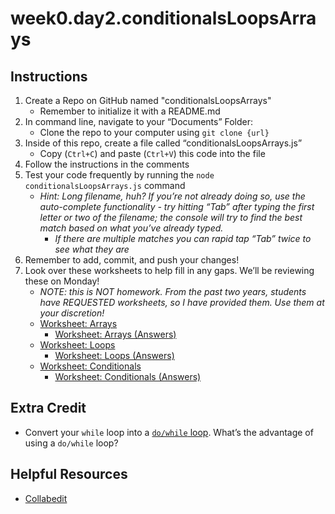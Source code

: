 # week0.day2.conditionalsLoopsArrays

## Instructions
1. Create a Repo on GitHub named "conditionalsLoopsArrays"
   - Remember to initialize it with a README.md
2. In command line, navigate to your “Documents” Folder:
   - Clone the repo to your computer using `git clone {url}`
3. Inside of this repo, create a file called “conditionalsLoopsArrays.js”
   - Copy (`Ctrl+C`) and paste (`Ctrl+V`) this code into the file
4. Follow the instructions in the comments
5. Test your code frequently by running the `node conditionalsLoopsArrays.js` command
   - *Hint: Long filename, huh? If you’re not already doing so, use the auto-complete functionality - try hitting “Tab” after typing the first letter or two of the filename; the console will try to find the best match based on what you’ve already typed.*
     - *If there are multiple matches you can rapid tap “Tab” twice to see what they are*
4. Remember to add, commit, and push your changes!
5. Look over these worksheets to help fill in any gaps. We’ll be reviewing these on Monday!
   - *NOTE: this is NOT homework. From the past two years, students have REQUESTED worksheets, so I have provided them. Use them at your discretion!*
   - [Worksheet: Arrays](https://docs.google.com/document/d/182XxytSNzySXnKOS0bmMDGMHqDvPqcwLKJNTbr74s1Y/edit?usp=sharing)
     - [Worksheet: Arrays (Answers)](https://docs.google.com/document/d/1VfKA18Cs2QO5mUZY4WNlD4_q6sf1KYq9ZxNvyvsi3nQ/edit?usp=sharing)
   - [Worksheet: Loops](https://docs.google.com/document/d/1dhigvTqBtSZ2hDeCZW5Re1KACJhXzyC9_aNwTGn5WtQ/edit?usp=sharing)
     - [Worksheet: Loops (Answers)](https://docs.google.com/document/d/1lcziRMrAfGcJ9rNApYpsGLCLatONfnilURRhAO2CAXY/edit?usp=sharing)
   - [Worksheet: Conditionals](https://docs.google.com/document/d/1garEwkWLY9SIpoYo4jHVAALHt5aglhEbKTO9sSWwlBY/edit?usp=sharing)
     - [Worksheet: Conditionals (Answers)](https://docs.google.com/document/d/1NjirFgAGivp95uCNKX8Ngwa4-TboQT5jqV4WysllPag/edit?usp=sharing)
     
## Extra Credit
- Convert your `while` loop into a [`do/while` loop](https://developer.mozilla.org/en-US/docs/Web/JavaScript/Reference/Statements/do...while). What’s the advantage of using a `do/while` loop?

## Helpful Resources
- [Collabedit](http://collabedit.com/)
